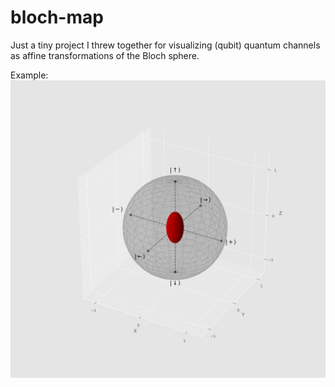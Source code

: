 # bloch-map

 Just a tiny project I threw together for visualizing (qubit) quantum channels as affine transformations of the Bloch sphere.

Example:
![alt text](https://github.com/magnuax/bloch-map/blob/main/examples/example.png?raw=true)
